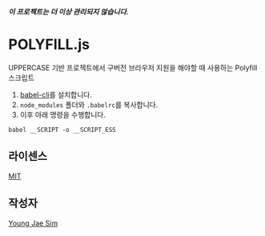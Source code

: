 ***이 프로젝트는 더 이상 관리되지 않습니다.***

# POLYFILL.js
UPPERCASE 기반 프로젝트에서 구버전 브라우저 지원을 해야할 때 사용하는 Polyfill 스크립트

1. [babel-cli](https://www.npmjs.com/package/babel-cli)를 설치합니다.
2. `node_modules` 폴더와 `.babelrc`를 복사합니다.
3. 이후 아래 명령을 수행합니다.
```
babel __SCRIPT -o __SCRIPT_ES5
```

## 라이센스
[MIT](LICENSE)

## 작성자
[Young Jae Sim](https://github.com/Hanul)
